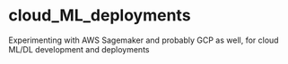 # cloud_ML_deployments
Experimenting with AWS Sagemaker and probably GCP as well, for cloud ML/DL development and deployments
